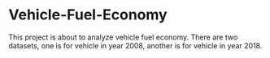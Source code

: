 # Vehicle-Fuel-Economy


This project is about to analyze vehicle fuel economy. There are two datasets, one is for vehicle in year 2008, another is for vehicle in year 2018.
